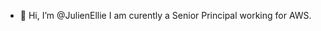 - 👋 Hi, I’m @JulienEllie
I am curently a Senior Principal working for AWS.

<!---
JulienEllie/JulienEllie is a ✨ special ✨ repository because its `README.md` (this file) appears on your GitHub profile.
You can click the Preview link to take a look at your changes.
--->
